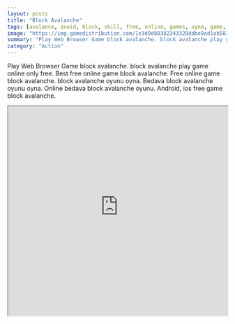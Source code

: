 ```yaml
---
layout: posts
title: "Block Avalanche"
tags: [avalance, avoid, block, skill, free, online, games, oyna, game, free, games, play, play, games]
image: "https://img.gamedistribution.com/1e3d9d80382343328ddbe9ad1ab583be.jpg"
summary: "Play Web Browser Game block avalanche. block avalanche play game online only free. Best free online game block avalanche. Free online game block avalanche. block avalanche oyunu oyna. Bedava block avalanche oyunu oyna. Online bedava block avalanche oyunu. Android, ios free game block avalanche."
category: "Action"
---
```


Play Web Browser Game block avalanche. block avalanche play game online only free. Best free online game block avalanche. Free online game block avalanche. block avalanche oyunu oyna. Bedava block avalanche oyunu oyna. Online bedava block avalanche oyunu. Android, ios free game block avalanche.

<iframe width="100%" height="480px;" src="https://html5.gamedistribution.com/1e3d9d80382343328ddbe9ad1ab583be/"></iframe>